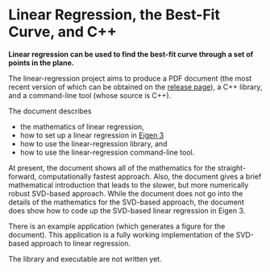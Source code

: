 
# Linear Regression, the Best-Fit Curve, and C++

**Linear regression can be used to find the best-fit curve through a set of
points in the plane.**

The linear-regression project aims to produce a PDF document (the most recent
version of which can be obtained on the [release page]), a C++ library, and a
command-line tool (whose source is C++).

The document describes
 - the mathematics of linear regression,
 - how to set up a linear regression in [Eigen 3]
 - how to use the linear-regression library, and
 - how to use the linear-regression command-line tool.

At present, the document shows all of the mathematics for the straight-forward,
computationally fastest approach. Also, the document gives a brief mathematical
introduction that leads to the slower, but more numerically robust SVD-based
approach. While the document does not go into the details of the mathematics
for the SVD-based approach, the document does show how to code up the SVD-based
linear regression in Eigen 3.

There is an example application (which generates a figure for the document).
This application is a fully working implementation of the SVD-based approach to
linear regression.

The library and executable are not written yet.

[release page]: https://github.com/tevaughan/linear-regression/releases
[Eigen 3]: http://eigen.tuxfamily.org/index.php?title=Main_Page

